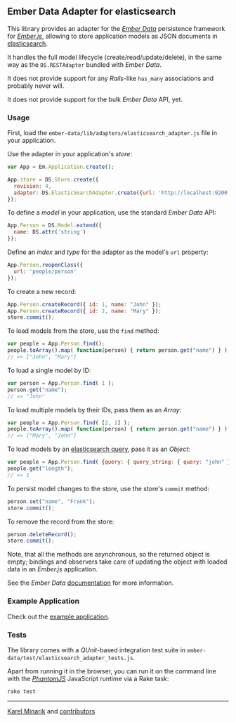 ## Ember Data Adapter for elasticsearch

This library provides an adapter for the [_Ember Data_](http://github.com/emberjs/data)
persistence framework for [_Ember.js_](http://emberjs.com/), allowing to store
application models as JSON documents in [elasticsearch](http://elasticsearch.org).

It handles the full model lifecycle (create/read/update/delete), in the same way
as the `DS.RESTAdapter` bundled with _Ember Data_.

It does not provide support for any _Rails_-like `has_many` associations and probably never will.

It does not provide support for the bulk _Ember Data_ API, yet.


### Usage

First, load the `ember-data/lib/adapters/elasticsearch_adapter.js` file in your application.

Use the adapter in your application's _store_:

`````````````````````````````````````````````````````````````````````javascript
var App = Em.Application.create();

App.store = DS.Store.create({
  revision: 4,
  adapter: DS.ElasticSearchAdapter.create({url: 'http://localhost:9200'})
});
`````````````````````````````````````````````````````````````````````

To define a _model_ in your application, use the standard _Ember Data_ API:

`````````````````````````````````````````````````````````````````````javascript
App.Person = DS.Model.extend({
  name: DS.attr('string')
});
`````````````````````````````````````````````````````````````````````

Define an _index_ and _type_ for the adapter as the model's `url` property:

`````````````````````````````````````````````````````````````````````javascript
App.Person.reopenClass({
  url: 'people/person'
});
`````````````````````````````````````````````````````````````````````

To create a new record:

`````````````````````````````````````````````````````````````````````javascript
App.Person.createRecord({ id: 1, name: "John" });
App.Person.createRecord({ id: 2, name: "Mary" });
store.commit();
`````````````````````````````````````````````````````````````````````

To load models from the store, use the `find` method:

`````````````````````````````````````````````````````````````````````javascript
var people = App.Person.find();
people.toArray().map( function(person) { return person.get("name") } );
// => ["John", "Mary"]
`````````````````````````````````````````````````````````````````````

To load a single model by ID:

`````````````````````````````````````````````````````````````````````javascript
var person = App.Person.find( 1 );
person.get("name");
// => "John"
`````````````````````````````````````````````````````````````````````

To load multiple models by their IDs, pass them as an _Array_:

`````````````````````````````````````````````````````````````````````javascript
var people = App.Person.find( [2, 1] );
people.toArray().map( function(person) { return person.get("name") } );
// => ["Mary", "John"]
`````````````````````````````````````````````````````````````````````

To load models by an [elasticsearch query](http://www.elasticsearch.org/guide/reference/query-dsl/),
pass it as an _Object_:

`````````````````````````````````````````````````````````````````````javascript
var people = App.Person.find( {query: { query_string: { query: "john" } }} );
people.get("length");
// => 1
`````````````````````````````````````````````````````````````````````

To persist model changes to the store, use the store's `commit` method:

`````````````````````````````````````````````````````````````````````javascript
person.set("name", "Frank");
store.commit();
`````````````````````````````````````````````````````````````````````

To remove the record from the store:

`````````````````````````````````````````````````````````````````````javascript
person.deleteRecord();
store.commit();
`````````````````````````````````````````````````````````````````````

Note, that all the methods are asynchronous, so the returned object is empty;
bindings and observers take care of updating the object with loaded data in an _Ember.js_ application.

See the _Ember Data_ [documentation](https://github.com/emberjs/data#finding-a-specific-record-instance)
for more information.

### Example Application

Check out the [example application](http://github.com/karmi/ember-data-elasticsearch/tree/master/example).

### Tests

The library comes with a _QUnit_-based integration test suite
in `ember-data/test/elasticsearch_adapter_tests.js`.

Apart from running it in the browser, you can run it on the command line with
the [_PhantomJS_](http://phantomjs.org) JavaScript runtime via a Rake task:

    rake test


-----

[Karel Minarik](http://karmi.cz) and [contributors](http://github.com/karmi/ember-data-elasticsearch/contributors)
